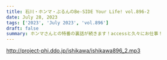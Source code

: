 ```yaml
---
title: 石川・ホンマ・ぶるんのBe-SIDE Your Life! vol.896-2
date: July 28, 2023
tags: ['2023', 'July 2023', 'vol.896']
draft: false
summary: ホンマさんとの特番の裏話が続きます！accessと久々にお仕事！
---
```


http://project-phi.ddo.jp/ishikawa/ishikawa896_2.mp3